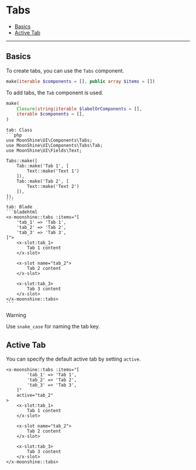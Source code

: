 # Tabs

- [Basics](#basics)
- [Active Tab](#active)

---

<a name="basics"></a>
## Basics

To create tabs, you can use the `Tabs` component.

```php
make(iterable $components = [], public array $items = [])
```

To add tabs, the `Tab` component is used.

```php
make(
    Closure|string|iterable $labelOrComponents = [],
    iterable $components = [],
)
```

~~~tabs
tab: Class
```php
use MoonShine\UI\Components\Tabs;
use MoonShine\UI\Components\Tabs\Tab;
use MoonShine\UI\Fields\Text;

Tabs::make([
    Tab::make('Tab 1', [
        Text::make('Text 1')
    ]),
    Tab::make('Tab 2', [
        Text::make('Text 2')
    ]),
]),
```
tab: Blade
```bladehtml
<x-moonshine::tabs :items="[
    'tab_1' => 'Tab 1',
    'tab_2' => 'Tab 2',
    'tab_3' => 'Tab 3',
]">
    <x-slot:tab_1>
        Tab 1 content
    </x-slot>

    <x-slot name="tab_2">
        Tab 2 content
    </x-slot>

    <x-slot:tab_3>
        Tab 3 content
    </x-slot>
</x-moonshine::tabs>
```
~~~

> [!WARNING]
> Use `snake_case` for naming the tab key.

<a name="active"></a>
## Active Tab

You can specify the default active tab by setting `active`.

```bladehtml
<x-moonshine::tabs :items="[
        'tab_1' => 'Tab 1',
        'tab_2' => 'Tab 2',
        'tab_3' => 'Tab 3',
    ]"
    active="tab_2"
>
    <x-slot:tab_1>
        Tab 1 content
    </x-slot>

    <x-slot name="tab_2">
        Tab 2 content
    </x-slot>

    <x-slot:tab_3>
        Tab 3 content
    </x-slot>
</x-moonshine::tabs>
```
